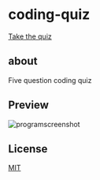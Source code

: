 # coding-quiz
[Take the quiz](https://fzl666.github.io/coding-quiz/)
## about
Five question coding quiz
## Preview
![programscreenshot](https://i.ibb.co/xzfDt2b/Screen-Shot-2020-12-03-at-12-19-15-AM.png)

## License
[MIT](https://choosealicense.com/licenses/mit/)
